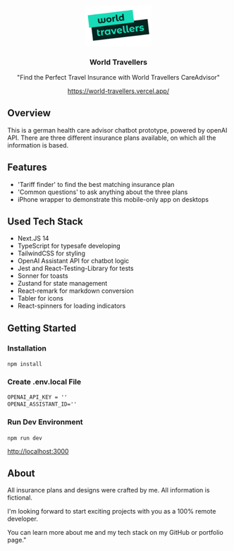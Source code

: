 <p align="center"><img width="150" alt="image" src="./public/logo.svg"></p>

<h3 align="center">World Travellers</h3>
<p align="center">"Find the Perfect Travel Insurance with World Travellers CareAdvisor"</p>
<p align="center"><a href="https://world-travellers.vercel.app/">https://world-travellers.vercel.app/</a></p>

## Overview

This is a german health care advisor chatbot prototype, powered by openAI API. There are three different insurance plans available, on which all the information is based.

## Features

- 'Tariff finder' to find the best matching insurance plan
- 'Common questions' to ask anything about the three plans
- iPhone wrapper to demonstrate this mobile-only app on desktops

## Used Tech Stack

- Next.JS 14
- TypeScript for typesafe developing
- TailwindCSS for styling
- OpenAI Assistant API for chatbot logic
- Jest and React-Testing-Library for tests
- Sonner for toasts
- Zustand for state management
- React-remark for markdown conversion
- Tabler for icons
- React-spinners for loading indicators

## Getting Started

### Installation

`npm install`

### Create .env.local File

```
OPENAI_API_KEY = ''
OPENAI_ASSISTANT_ID=''
```

### Run Dev Environment

`npm run dev`

<a href="http://localhost:3000">http://localhost:3000</a>

## About

All insurance plans and designs were crafted by me. All information is fictional.

I'm looking forward to start exciting projects with you as a 100% remote developer.

You can learn more about me and my tech stack on my GitHub or portfolio page."

